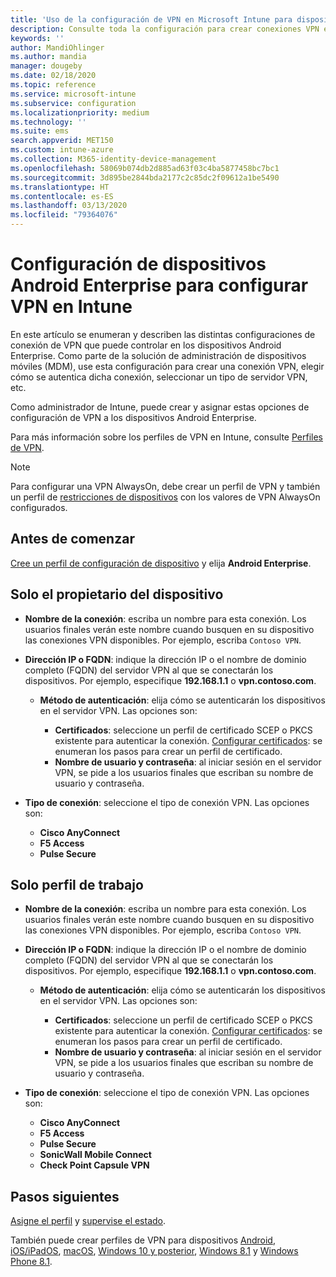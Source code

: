 ```yaml
---
title: 'Uso de la configuración de VPN en Microsoft Intune para dispositivos que ejecutan Android: Azure | Microsoft Docs'
description: Consulte toda la configuración para crear conexiones VPN en dispositivos Android Enterprise en Microsoft Intune. Escriba el nombre de la conexión, la dirección IP o el FQDN del servidor VPN, elija cómo se autentican los usuarios y elija los tipos de conexión Citrix, SonicWall, Check Point Capsule y Pulse Secure.
keywords: ''
author: MandiOhlinger
ms.author: mandia
manager: dougeby
ms.date: 02/18/2020
ms.topic: reference
ms.service: microsoft-intune
ms.subservice: configuration
ms.localizationpriority: medium
ms.technology: ''
ms.suite: ems
search.appverid: MET150
ms.custom: intune-azure
ms.collection: M365-identity-device-management
ms.openlocfilehash: 58069b074db2d885ad63f03c4ba5877458bc7bc1
ms.sourcegitcommit: 3d895be2844bda2177c2c85dc2f09612a1be5490
ms.translationtype: HT
ms.contentlocale: es-ES
ms.lasthandoff: 03/13/2020
ms.locfileid: "79364076"
---
```

# <a name="android-enterprise-device-settings-to-configure-vpn-in-intune"></a>Configuración de dispositivos Android Enterprise para configurar VPN en Intune

En este artículo se enumeran y describen las distintas configuraciones de conexión de VPN que puede controlar en los dispositivos Android Enterprise. Como parte de la solución de administración de dispositivos móviles (MDM), use esta configuración para crear una conexión VPN, elegir cómo se autentica dicha conexión, seleccionar un tipo de servidor VPN, etc.

Como administrador de Intune, puede crear y asignar estas opciones de configuración de VPN a los dispositivos Android Enterprise. 

Para más información sobre los perfiles de VPN en Intune, consulte [Perfiles de VPN](vpn-settings-configure.md).

> [!NOTE]
> Para configurar una VPN AlwaysOn, debe crear un perfil de VPN y también un perfil de [restricciones de dispositivos](device-restrictions-android-for-work.md#connectivity) con los valores de VPN AlwaysOn configurados.

## <a name="before-you-begin"></a>Antes de comenzar

[Cree un perfil de configuración de dispositivo](vpn-settings-configure.md#create-a-device-profile) y elija **Android Enterprise**.

## <a name="device-owner-only"></a>Solo el propietario del dispositivo

- **Nombre de la conexión**: escriba un nombre para esta conexión. Los usuarios finales verán este nombre cuando busquen en su dispositivo las conexiones VPN disponibles. Por ejemplo, escriba `Contoso VPN`.
- **Dirección IP o FQDN**: indique la dirección IP o el nombre de dominio completo (FQDN) del servidor VPN al que se conectarán los dispositivos. Por ejemplo, especifique **192.168.1.1** o **vpn.contoso.com**.

  - **Método de autenticación**: elija cómo se autenticarán los dispositivos en el servidor VPN. Las opciones son:
  
    - **Certificados**: seleccione un perfil de certificado SCEP o PKCS existente para autenticar la conexión. [Configurar certificados](../protect/certificates-configure.md): se enumeran los pasos para crear un perfil de certificado.
    - **Nombre de usuario y contraseña**: al iniciar sesión en el servidor VPN, se pide a los usuarios finales que escriban su nombre de usuario y contraseña.

- **Tipo de conexión**: seleccione el tipo de conexión VPN. Las opciones son:

  - **Cisco AnyConnect**
  - **F5 Access**
  - **Pulse Secure**

## <a name="work-profile-only"></a>Solo perfil de trabajo

- **Nombre de la conexión**: escriba un nombre para esta conexión. Los usuarios finales verán este nombre cuando busquen en su dispositivo las conexiones VPN disponibles. Por ejemplo, escriba `Contoso VPN`.
- **Dirección IP o FQDN**: indique la dirección IP o el nombre de dominio completo (FQDN) del servidor VPN al que se conectarán los dispositivos. Por ejemplo, especifique **192.168.1.1** o **vpn.contoso.com**.

  - **Método de autenticación**: elija cómo se autenticarán los dispositivos en el servidor VPN. Las opciones son:
  
    - **Certificados**: seleccione un perfil de certificado SCEP o PKCS existente para autenticar la conexión. [Configurar certificados](../protect/certificates-configure.md): se enumeran los pasos para crear un perfil de certificado.
    - **Nombre de usuario y contraseña**: al iniciar sesión en el servidor VPN, se pide a los usuarios finales que escriban su nombre de usuario y contraseña.

- **Tipo de conexión**: seleccione el tipo de conexión VPN. Las opciones son:

  - **Cisco AnyConnect**
  - **F5 Access**
  - **Pulse Secure**
  - **SonicWall Mobile Connect**
  - **Check Point Capsule VPN**

## <a name="next-steps"></a>Pasos siguientes

[Asigne el perfil](device-profile-assign.md) y [supervise el estado](device-profile-monitor.md).

También puede crear perfiles de VPN para dispositivos [Android](vpn-settings-android.md), [iOS/iPadOS](vpn-settings-ios.md), [macOS](vpn-settings-macos.md), [Windows 10 y posterior](vpn-settings-windows-10.md), [Windows 8.1](vpn-settings-windows-8-1.md) y [Windows Phone 8.1](vpn-settings-windows-phone-8-1.md).
